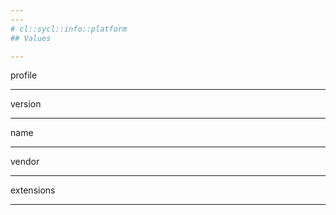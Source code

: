 ```yaml
---
---
# cl::sycl::info::platform
## Values

---
```


profile

---

version

---

name

---

vendor

---

extensions

---
